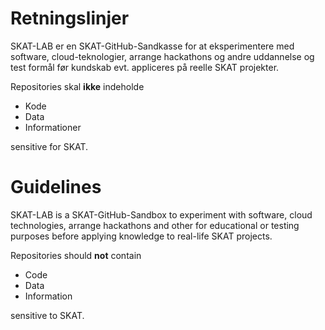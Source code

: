# Retningslinjer

SKAT-LAB er en SKAT-GitHub-Sandkasse for at eksperimentere med software, cloud-teknologier, arrange hackathons og andre uddannelse og test formål før kundskab evt. appliceres på reelle SKAT projekter.

Repositories skal **ikke** indeholde

*   Kode
*   Data
*   Informationer

sensitive for SKAT.

# Guidelines

SKAT-LAB is a SKAT-GitHub-Sandbox to experiment with software, cloud technologies, arrange hackathons and other for educational or testing purposes before applying knowledge to real-life SKAT projects.

Repositories should **not** contain

*   Code
*   Data
*   Information

sensitive to SKAT.
